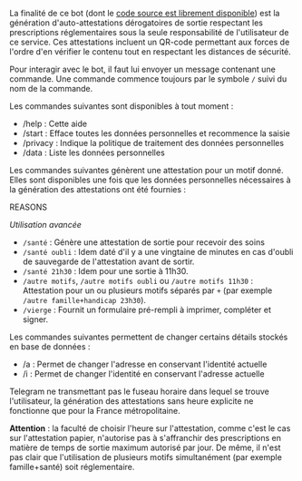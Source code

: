 La finalité de ce bot (dont le [code source est librement disponible](https://github.com/samueltardieu/AusweisBot)) est la génération d'auto-attestations dérogatoires de sortie respectant les prescriptions réglementaires sous la seule responsabilité de l'utilisateur de ce service. Ces attestations incluent un QR-code permettant aux forces de l'ordre d'en vérifier le contenu tout en respectant les distances de sécurité.

Pour interagir avec le bot, il faut lui envoyer un message contenant une commande. Une commande commence toujours par le symbole `/` suivi du nom de la commande.

Les commandes suivantes sont disponibles à tout moment :

- /help : Cette aide
- /start : Efface toutes les données personnelles et recommence la saisie
- /privacy : Indique la politique de traitement des données personnelles
- /data : Liste les données personnelles

Les commandes suivantes génèrent une attestation pour un motif donné.
Elles sont disponibles une fois que les données personnelles nécessaires à la génération des attestations ont été fournies :

REASONS

*Utilisation avancée*

- `/santé` : Génère une attestation de sortie pour recevoir des soins
- `/santé oubli` : Idem daté d'il y a une vingtaine de minutes en cas d'oubli de sauvegarde de l'attestation avant de sortir.
- `/santé 21h30` : Idem pour une sortie à 11h30.
- `/autre motifs`, `/autre motifs oubli` ou `/autre motifs 11h30` : Attestation pour un ou plusieurs motifs séparés par `+` (par exemple `/autre famille+handicap 23h30`).
- `/vierge` : Fournit un formulaire pré-rempli à imprimer, compléter et signer.

Les commandes suivantes permettent de changer certains détails stockés en base de données :

- /a : Permet de changer l'adresse en conservant l'identité actuelle
- /i : Permet de changer l'identité en conservant l'adresse actuelle

Telegram ne transmettant pas le fuseau horaire dans lequel se trouve l'utilisateur, la génération des attestations sans heure explicite ne fonctionne que pour la France métropolitaine.

__Attention__ : la faculté de choisir l'heure sur l'attestation, comme c'est le cas sur l'attestation papier, n'autorise pas à s'affranchir des prescriptions en matière de temps de sortie maximum autorisé par jour. De même, il n'est pas clair que l'utilisation de plusieurs motifs simultanément (par exemple famille+santé) soit réglementaire.
